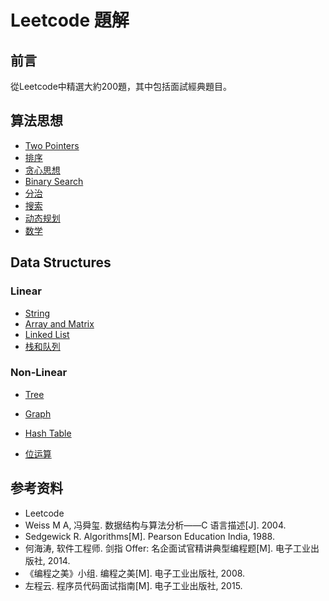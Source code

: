 # Leetcode 題解

## 前言

從Leetcode中精選大約200題，其中包括面試經典題目。

## 算法思想

- [Two Pointers](Two_Pointers.md)
- [排序](排序.md)
- [贪心思想](Leetcode%20题解%20-%20贪心思想.md)
- [Binary Search](Leetcode%20题解%20-%20二分查找.md)
- [分治](Leetcode%20题解%20-%20分治.md)
- [搜索](Leetcode%20题解%20-%20搜索.md)
- [动态规划](Leetcode%20题解%20-%20动态规划.md)
- [数学](Leetcode%20题解%20-%20数学.md)

## Data Structures

### Linear
- [String](Data_Structures/Linear/String.md)
- [Array and Matrix](Data_Structures/Linear/Array_&_Matrix.md)
- [Linked List](Data_Structures/Linear/Linked_List.md)
- [栈和队列](Leetcode%20题解%20-%20栈和队列.md)

### Non-Linear
- [Tree](Data_Structures/Non-Linear/Tree.md)
- [Graph](Data_Structures/Non-Linear/Graph.md)

- [Hash Table](Data_Structures/Hash_Table.md)
- [位运算](Leetcode%20题解%20-%20位运算.md)

## 参考资料

- Leetcode
- Weiss M A, 冯舜玺. 数据结构与算法分析——C 语言描述[J]. 2004.
- Sedgewick R. Algorithms[M]. Pearson Education India, 1988.
- 何海涛, 软件工程师. 剑指 Offer: 名企面试官精讲典型编程题[M]. 电子工业出版社, 2014.
- 《编程之美》小组. 编程之美[M]. 电子工业出版社, 2008.
- 左程云. 程序员代码面试指南[M]. 电子工业出版社, 2015.
